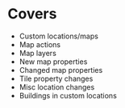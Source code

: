 # Covers
* Custom locations/maps
* Map actions
* Map layers
* New map properties
* Changed map properties
* Tile property changes
* Misc location changes
* Buildings in custom locations